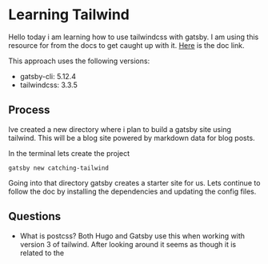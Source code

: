 # Learning Tailwind
Hello today i am learning how to use tailwindcss with gatsby. I am using this resource for from the docs to get caught up with it. [Here](https://tailwindcss.com/docs/guides/gatsby) is the doc link.

This approach uses the following versions:
- gatsby-cli: 5.12.4
- tailwindcss: 3.3.5

## Process
Ive created a new directory where i plan to build a gatsby site using tailwind. This will be a blog site powered by markdown data for blog posts.

In the terminal lets create the project

```shell
gatsby new catching-tailwind
```

Going into that directory gatsby creates a starter site for us. Lets continue to follow the doc by installing the dependencies and updating the config files.

## Questions
- What is postcss?
Both Hugo and Gatsby use this when working with version 3 of tailwind. After looking around it seems as though it is related to the 